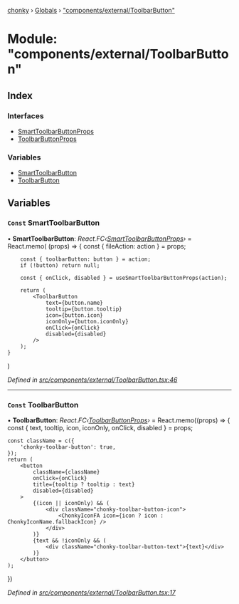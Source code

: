 [chonky](../README.md) › [Globals](../globals.md) › ["components/external/ToolbarButton"](_components_external_toolbarbutton_.md)

# Module: "components/external/ToolbarButton"

## Index

### Interfaces

* [SmartToolbarButtonProps](../interfaces/_components_external_toolbarbutton_.smarttoolbarbuttonprops.md)
* [ToolbarButtonProps](../interfaces/_components_external_toolbarbutton_.toolbarbuttonprops.md)

### Variables

* [SmartToolbarButton](_components_external_toolbarbutton_.md#const-smarttoolbarbutton)
* [ToolbarButton](_components_external_toolbarbutton_.md#const-toolbarbutton)

## Variables

### `Const` SmartToolbarButton

• **SmartToolbarButton**: *React.FC‹[SmartToolbarButtonProps](../interfaces/_components_external_toolbarbutton_.smarttoolbarbuttonprops.md)›* = React.memo(
    (props) => {
        const { fileAction: action } = props;

        const { toolbarButton: button } = action;
        if (!button) return null;

        const { onClick, disabled } = useSmartToolbarButtonProps(action);

        return (
            <ToolbarButton
                text={button.name}
                tooltip={button.tooltip}
                icon={button.icon}
                iconOnly={button.iconOnly}
                onClick={onClick}
                disabled={disabled}
            />
        );
    }
)

*Defined in [src/components/external/ToolbarButton.tsx:46](https://github.com/TimboKZ/Chonky/blob/cc6d20b/src/components/external/ToolbarButton.tsx#L46)*

___

### `Const` ToolbarButton

• **ToolbarButton**: *React.FC‹[ToolbarButtonProps](../interfaces/_components_external_toolbarbutton_.toolbarbuttonprops.md)›* = React.memo((props) => {
    const { text, tooltip, icon, iconOnly, onClick, disabled } = props;

    const className = c({
        'chonky-toolbar-button': true,
    });
    return (
        <button
            className={className}
            onClick={onClick}
            title={tooltip ? tooltip : text}
            disabled={disabled}
        >
            {(icon || iconOnly) && (
                <div className="chonky-toolbar-button-icon">
                    <ChonkyIconFA icon={icon ? icon : ChonkyIconName.fallbackIcon} />
                </div>
            )}
            {text && !iconOnly && (
                <div className="chonky-toolbar-button-text">{text}</div>
            )}
        </button>
    );
})

*Defined in [src/components/external/ToolbarButton.tsx:17](https://github.com/TimboKZ/Chonky/blob/cc6d20b/src/components/external/ToolbarButton.tsx#L17)*

